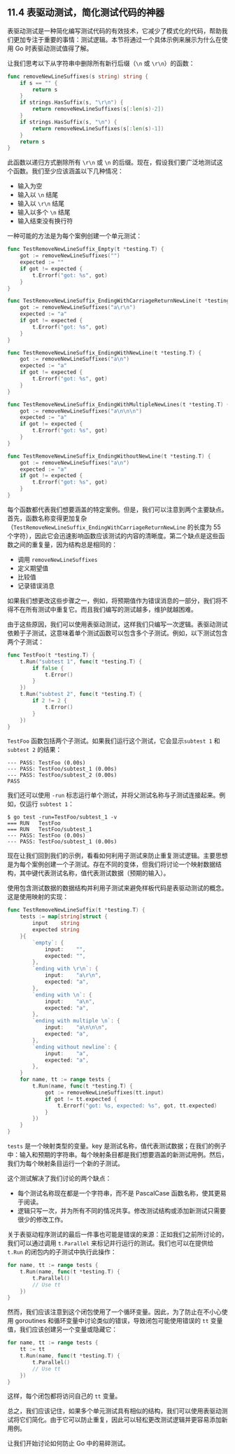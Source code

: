 ## 11.4 表驱动测试，简化测试代码的神器

表驱动测试是一种简化编写测试代码的有效技术，它减少了模式化的代码，帮助我们更加专注于重要的事情：测试逻辑。本节将通过一个具体示例来展示为什么在使用 Go 时表驱动测试值得了解。

让我们思考以下从字符串中删除所有新行后缀（`\n` 或 `\r\n`）的函数：

```go
func removeNewLineSuffixes(s string) string {
    if s == "" {
        return s
    }
    if strings.HasSuffix(s, "\r\n") {
        return removeNewLineSuffixes(s[:len(s)-2])
    }
    if strings.HasSuffix(s, "\n") {
        return removeNewLineSuffixes(s[:len(s)-1])
    }
    return s
}
```

此函数以递归方式删除所有 `\r\n` 或 `\n` 的后缀。现在，假设我们要广泛地测试这个函数。我们至少应该涵盖以下几种情况：

* 输入为空
* 输入以 `\n` 结尾
* 输入以 `\r\n` 结尾
* 输入以多个 `\n` 结尾
* 输入结束没有换行符

一种可能的方法是为每个案例创建一个单元测试：

```go
func TestRemoveNewLineSuffix_Empty(t *testing.T) {
    got := removeNewLineSuffixes("")
    expected := ""
    if got != expected {
        t.Errorf("got: %s", got)
    }
}

func TestRemoveNewLineSuffix_EndingWithCarriageReturnNewLine(t *testing.T) {
    got := removeNewLineSuffixes("a\r\n")
    expected := "a"
    if got != expected {
        t.Errorf("got: %s", got)
    }
}

func TestRemoveNewLineSuffix_EndingWithNewLine(t *testing.T) {
    got := removeNewLineSuffixes("a\n")
    expected := "a"
    if got != expected {
        t.Errorf("got: %s", got)
    }
}

func TestRemoveNewLineSuffix_EndingWithMultipleNewLines(t *testing.T) {
    got := removeNewLineSuffixes("a\n\n\n")
    expected := "a"
    if got != expected {
        t.Errorf("got: %s", got)
    }
}

func TestRemoveNewLineSuffix_EndingWithoutNewLine(t *testing.T) {
    got := removeNewLineSuffixes("a\n")
    expected := "a"
    if got != expected {
        t.Errorf("got: %s", got)
    }
}
```

每个函数都代表我们想要涵盖的特定案例。但是，我们可以注意到两个主要缺点。首先，函数名称变得更加复杂（`TestRemoveNewLineSuffix_EndingWithCarriageReturnNewLine` 的长度为 55 个字符），因此它会迅速影响函数应该测试的内容的清晰度。第二个缺点是这些函数之间的重复量，因为结构总是相同的：

* 调用 `removeNewLineSuffixes`
* 定义期望值
* 比较值
* 记录错误消息

如果我们想更改这些步骤之一，例如，将预期值作为错误消息的一部分，我们将不得不在所有测试中重复它。而且我们编写的测试越多，维护就越困难。

由于这些原因，我们可以使用表驱动测试，这样我们只编写一次逻辑。表驱动测试依赖于子测试，这意味着单个测试函数可以包含多个子测试。例如，以下测试包含两个子测试：

```go
func TestFoo(t *testing.T) {
    t.Run("subtest 1", func(t *testing.T) {
        if false {
            t.Error()
        }
    })
    t.Run("subtest 2", func(t *testing.T) {
        if 2 != 2 {
            t.Error()
        }
    })
}
```

`TestFoo` 函数包括两个子测试。如果我们运行这个测试，它会显示`subtest 1` 和 `subtest 2` 的结果：

```shell
--- PASS: TestFoo (0.00s)
--- PASS: TestFoo/subtest_1 (0.00s)
--- PASS: TestFoo/subtest_2 (0.00s)
PASS
```

我们还可以使用 `‑run` 标志运行单个测试，并将父测试名称与子测试连接起来。例如，仅运行 `subtest 1`：

```shell
$ go test -run=TestFoo/subtest_1 -v
=== RUN   TestFoo
=== RUN   TestFoo/subtest_1
--- PASS: TestFoo (0.00s)
--- PASS: TestFoo/subtest_1 (0.00s)
```

现在让我们回到我们的示例，看看如何利用子测试来防止重复测试逻辑。主要思想是为每个案例创建一个子测试。存在不同的变体，但我们将讨论一个映射数据结构，其中键代表测试名称，值代表测试数据（预期的输入）。

使用包含测试数据的数据结构并利用子测试来避免样板代码是表驱动测试的概念。这是使用映射的实现：

```go
func TestRemoveNewLineSuffix(t *testing.T) {
    tests := map[string]struct {
        input    string
        expected string
    }{
        `empty`: {
            input:    "",
            expected: "",
        },
        `ending with \r\n`: {
            input:    "a\r\n",
            expected: "a",
        },
        `ending with \n`: {
            input:    "a\n",
            expected: "a",
        },
        `ending with multiple \n`: {
            input:    "a\n\n\n",
            expected: "a",
        },
        `ending without newline`: {
            input:    "a",
            expected: "a",
        },
    }
    for name, tt := range tests {
        t.Run(name, func(t *testing.T) {
            got := removeNewLineSuffixes(tt.input)
            if got != tt.expected {
                t.Errorf("got: %s, expected: %s", got, tt.expected)
            }
        })
    }
}
```

`tests` 是一个映射类型的变量。key 是测试名称，值代表测试数据；在我们的例子中：输入和预期的字符串。每个映射条目都是我们想要涵盖的新测试用例。然后，我们为每个映射条目运行一个新的子测试。

这个测试解决了我们讨论的两个缺点：

* 每个测试名称现在都是一个字符串，而不是 PascalCase 函数名称，使其更易于阅读。
* 逻辑只写一次，并为所有不同的情况共享。修改测试结构或添加新测试只需要很少的修改工作。

关于表驱动程序测试的最后一件事也可能是错误的来源：正如我们之前所讨论的，我们可以通过调用 `t.Parallel` 来标记并行运行的测试。我们也可以在提供给 `t.Run` 的闭包内的子测试中执行此操作：

```go
for name, tt := range tests {
    t.Run(name, func(t *testing.T) {
        t.Parallel()
        // Use tt
    })
}
```

然而，我们应该注意到这个闭包使用了一个循环变量。因此，为了防止在不小心使用 goroutines 和循环变量中讨论类似的错误，导致闭包可能使用错误的 `tt` 变量值，我们应该创建另一个变量或隐藏它：

```go
for name, tt := range tests {
    tt := tt
    t.Run(name, func(t *testing.T) {
        t.Parallel()
        // Use tt
    })
}
```

这样，每个闭包都将访问自己的 `tt` 变量。

总之，我们应该记住，如果多个单元测试具有相似的结构，我们可以使用表驱动测试将它们简化。由于它可以防止重复，因此可以轻松更改测试逻辑并更容易添加新用例。

让我们开始讨论如何防止 Go 中的易碎测试。